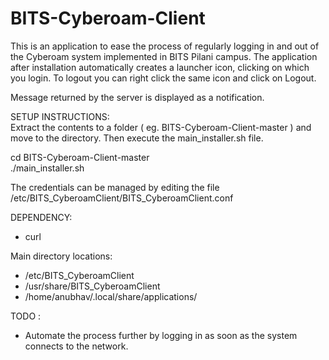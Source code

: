 BITS-Cyberoam-Client
====================

This is an application to ease the process of regularly logging in and out of the Cyberoam system implemented in BITS Pilani campus. The application after installation automatically creates a launcher icon, clicking on which you login. To logout you can right click the same icon and click on Logout.

Message returned by the server is displayed as a notification.

SETUP INSTRUCTIONS:<br>
Extract the contents to a folder ( eg. BITS-Cyberoam-Client-master ) and move to the directory. Then execute the main_installer.sh file.

cd BITS-Cyberoam-Client-master<br>
./main_installer.sh

The credentials can be managed by editing the file /etc/BITS_CyberoamClient/BITS_CyberoamClient.conf

DEPENDENCY:
<ul>
	<li>curl</li>
</ul>

Main directory locations:
<ul>
  <li>/etc/BITS_CyberoamClient</li>
  <li>/usr/share/BITS_CyberoamClient</li>
  <li>/home/anubhav/.local/share/applications/</li>
</ul>

TODO :
<ul>
  <li>Automate the process further by logging in as soon as the system connects to the network.</li>
<ul>
